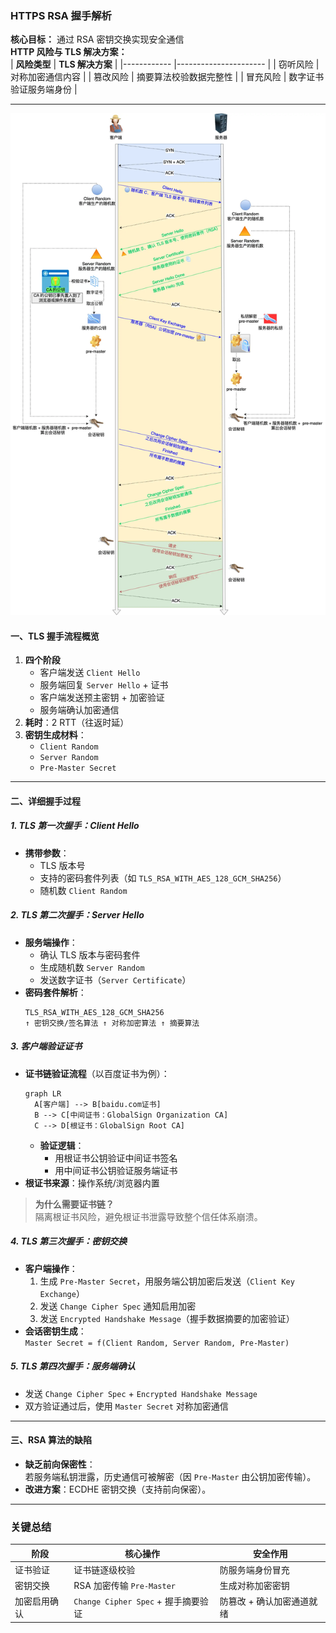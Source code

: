 
### **HTTPS RSA 握手解析**  
**核心目标：** 通过 RSA 密钥交换实现安全通信  
**HTTP 风险与 TLS 解决方案：**  
| **风险类型** | **TLS 解决方案**        |
|------------ |---------------------- |
| 窃听风险     | 对称加密通信内容         |
| 篡改风险     | 摘要算法校验数据完整性    |
| 冒充风险     | 数字证书验证服务端身份    |

---
![alt text](../Image/RSA.png)
#### **一、TLS 握手流程概览**  
1. **四个阶段**  
   - 客户端发送 `Client Hello`  
   - 服务端回复 `Server Hello` + 证书  
   - 客户端发送预主密钥 + 加密验证  
   - 服务端确认加密通信  
2. **耗时**：2 RTT（往返时延）  
3. **密钥生成材料**：  
   - `Client Random`  
   - `Server Random`  
   - `Pre-Master Secret`  

---

#### **二、详细握手过程**  
##### **1. TLS 第一次握手：Client Hello**  
- **携带参数**：  
  - TLS 版本号  
  - 支持的密码套件列表（如 `TLS_RSA_WITH_AES_128_GCM_SHA256`）  
  - 随机数 `Client Random`  

##### **2. TLS 第二次握手：Server Hello**  
- **服务端操作**：  
  - 确认 TLS 版本与密码套件  
  - 生成随机数 `Server Random`  
  - 发送数字证书（`Server Certificate`）  
- **密码套件解析**：  
  ```  
  TLS_RSA_WITH_AES_128_GCM_SHA256  
  ↑ 密钥交换/签名算法 ↑ 对称加密算法 ↑ 摘要算法  
  ```

##### **3. 客户端验证证书**  
- **证书链验证流程**（以百度证书为例）：  
  ```mermaid
  graph LR
    A[客户端] --> B[baidu.com证书]
    B --> C[中间证书：GlobalSign Organization CA]
    C --> D[根证书：GlobalSign Root CA]
  ```
  - **验证逻辑**：  
    - 用根证书公钥验证中间证书签名  
    - 用中间证书公钥验证服务端证书  
- **根证书来源**：操作系统/浏览器内置  

> **为什么需要证书链？**  
> 隔离根证书风险，避免根证书泄露导致整个信任体系崩溃。

##### **4. TLS 第三次握手：密钥交换**  
- **客户端操作**：  
  1. 生成 `Pre-Master Secret`，用服务端公钥加密后发送（`Client Key Exchange`）  
  2. 发送 `Change Cipher Spec` 通知启用加密  
  3. 发送 `Encrypted Handshake Message`（握手数据摘要的加密验证）  
- **会话密钥生成**：  
  `Master Secret = f(Client Random, Server Random, Pre-Master)`  

##### **5. TLS 第四次握手：服务端确认**  
- 发送 `Change Cipher Spec` + `Encrypted Handshake Message`  
- 双方验证通过后，使用 `Master Secret` 对称加密通信  

---

#### **三、RSA 算法的缺陷**  
- **缺乏前向保密性**：  
  若服务端私钥泄露，历史通信可被解密（因 `Pre-Master` 由公钥加密传输）。  
- **改进方案**：ECDHE 密钥交换（支持前向保密）。  

---

### **关键总结**  
| **阶段**       | **核心操作**                          | **安全作用**               |
|----------------|--------------------------------------|--------------------------|
| 证书验证       | 证书链逐级校验                        | 防服务端身份冒充          |
| 密钥交换       | RSA 加密传输 `Pre-Master`             | 生成对称加密密钥          |
| 加密启用确认   | `Change Cipher Spec` + 握手摘要验证   | 防篡改 + 确认加密通道就绪 |